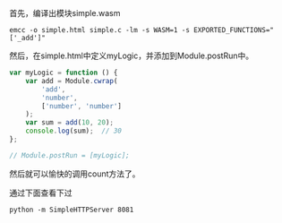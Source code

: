 首先，编译出模块simple.wasm

```
emcc -o simple.html simple.c -lm -s WASM=1 -s EXPORTED_FUNCTIONS="['_add']"
```

然后，在simple.html中定义myLogic，并添加到Module.postRun中。

```javascript
var myLogic = function () {
    var add = Module.cwrap(
        'add', 
        'number',
        ['number', 'number']
    );
    var sum = add(10, 20);
    console.log(sum);  // 30
};

// Module.postRun = [myLogic];
```

然后就可以愉快的调用count方法了。

通过下面查看下过

```
python -m SimpleHTTPServer 8081 
```